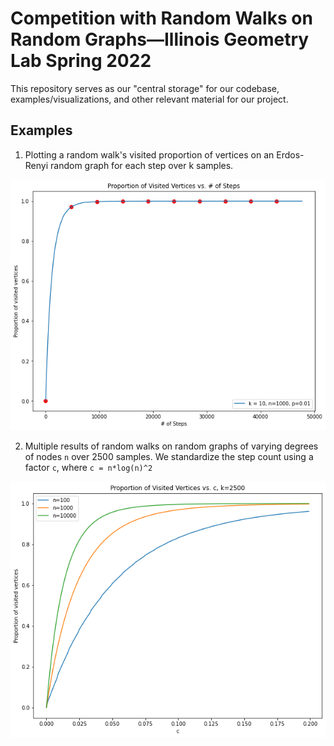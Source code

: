 # Competition with Random Walks on Random Graphs—Illinois Geometry Lab Spring 2022

This repository serves as our "central storage" for our codebase, examples/visualizations, and other relevant material for our project.

## Examples
1. Plotting a random walk's visited proportion of vertices on an Erdos-Renyi random graph for each step over k samples.
<p align="center">
  <img src="https://github.com/andrew-yin/rw-on-rg/blob/main/examples/rw_vp_vs_t.png?raw=true" alt="Visited Proportion Graph vs steps"/>
</p>

2. Multiple results of random walks on random graphs of varying degrees of nodes `n` over 2500 samples. We standardize the step count using a factor `c`, where `c = n*log(n)^2`
<p align="center">
  <img src="https://github.com/andrew-yin/rw-on-rg/blob/main/examples/rw_vp_vs_c.png?raw=true" alt="Visited Proportion Graph vs c"/>
</p>
